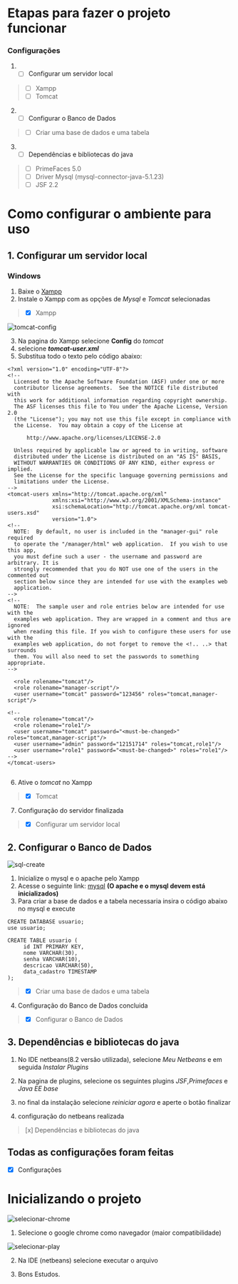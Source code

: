 
# Etapas para fazer o projeto funcionar

### Configurações


1. - [ ] Configurar um servidor local
> - [ ] Xampp
> - [ ] Tomcat

2. - [ ] Configurar o Banco de Dados
> - [ ] Criar uma base de dados e uma tabela

3. - [ ] Dependências e bibliotecas do java
> - [ ] PrimeFaces 5.0
> - [ ] Driver Mysql (mysql-connector-java-5.1.23)
> - [ ] JSF 2.2


# Como configurar o ambiente para uso

## 1. Configurar um servidor local

### Windows

1. Baixe o [Xampp](https://www.apachefriends.org/pt_br/index.html)
2. Instale o Xampp com as opções de _Mysql_ e _Tomcat_ selecionadas

> - [x] Xampp

![tomcat-config](https://user-images.githubusercontent.com/42474899/121092455-f2bcb100-c7c1-11eb-9f0f-765a00899c5c.png)

3. Na pagina do Xampp selecione **Config** do _tomcat_
4. selecione **_tomcat-user.xml_**
5. Substitua todo o texto pelo código abaixo:


```
<?xml version="1.0" encoding="UTF-8"?>
<!--
  Licensed to the Apache Software Foundation (ASF) under one or more
  contributor license agreements.  See the NOTICE file distributed with
  this work for additional information regarding copyright ownership.
  The ASF licenses this file to You under the Apache License, Version 2.0
  (the "License"); you may not use this file except in compliance with
  the License.  You may obtain a copy of the License at

      http://www.apache.org/licenses/LICENSE-2.0

  Unless required by applicable law or agreed to in writing, software
  distributed under the License is distributed on an "AS IS" BASIS,
  WITHOUT WARRANTIES OR CONDITIONS OF ANY KIND, either express or implied.
  See the License for the specific language governing permissions and
  limitations under the License.
-->
<tomcat-users xmlns="http://tomcat.apache.org/xml"
              xmlns:xsi="http://www.w3.org/2001/XMLSchema-instance"
              xsi:schemaLocation="http://tomcat.apache.org/xml tomcat-users.xsd"
              version="1.0">
<!--
  NOTE:  By default, no user is included in the "manager-gui" role required
  to operate the "/manager/html" web application.  If you wish to use this app,
  you must define such a user - the username and password are arbitrary. It is
  strongly recommended that you do NOT use one of the users in the commented out
  section below since they are intended for use with the examples web
  application.
-->
<!--
  NOTE:  The sample user and role entries below are intended for use with the
  examples web application. They are wrapped in a comment and thus are ignored
  when reading this file. If you wish to configure these users for use with the
  examples web application, do not forget to remove the <!.. ..> that surrounds
  them. You will also need to set the passwords to something appropriate.
-->

  <role rolename="tomcat"/>
  <role rolename="manager-script"/>
  <user username="tomcat" password="123456" roles="tomcat,manager-script"/>

<!--
  <role rolename="tomcat"/>
  <role rolename="role1"/>
  <user username="tomcat" password="<must-be-changed>" roles="tomcat,manager-script"/>
  <user username="admin" password="12151714" roles="tomcat,role1"/>
  <user username="role1" password="<must-be-changed>" roles="role1"/>
-->
</tomcat-users>


```
6. Ative o _tomcat_ no Xampp

> - [x] Tomcat

7. Configuração do servidor finalizada
> - [x] Configurar um servidor local


## 2. Configurar o Banco de Dados


![sql-create](https://user-images.githubusercontent.com/42474899/121092453-f2241a80-c7c1-11eb-9084-4c361160fe94.png)

1. Inicialize o mysql e o apache pelo Xampp
2. Acesse o seguinte link: [mysql](http://localhost/phpmyadmin/index.php?route=/server/sql) **(O apache e o mysql devem está inicializados)**
3. Para criar a base de dados e a tabela necessaria insira o código abaixo no mysql e execute

```
CREATE DATABASE usuario;
use usuario;

CREATE TABLE usuario (
     id INT PRIMARY KEY,
     nome VARCHAR(30),
     senha VARCHAR(10),
     descricao VARCHAR(50),
     data_cadastro TIMESTAMP
);

```

> - [x] Criar uma base de dados e uma tabela

4. Configuração do Banco de Dados concluida

> - [x] Configurar o Banco de Dados



## 3. Dependências e bibliotecas do java

1. No IDE netbeans(8.2 versão utilizada), selecione *Meu Netbeans* e em seguida *Instalar Plugins*

2. Na pagina de plugins, selecione os seguintes plugins *JSF*,*Primefaces* e *Java EE base*

3. no final da instalação selecione *reiniciar agora* e aperte o botão finalizar

4. configuração do netbeans realizada
> [x] Dependências e bibliotecas do java

## Todas as configurações foram feitas

- [x] Configurações

# Inicializando o projeto


![selecionar-chrome](https://user-images.githubusercontent.com/42474899/121092451-f18b8400-c7c1-11eb-8e42-3c73594562a1.png)


1. Selecione o google chrome como navegador (maior compatibilidade)

![selecionar-play](https://user-images.githubusercontent.com/42474899/121092452-f2241a80-c7c1-11eb-816b-3bfa5fe1624e.png)

2. Na IDE (netbeans) selecione executar o arquivo

3. Bons Estudos.
